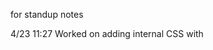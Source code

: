 for standup notes

4/23 11:27
Worked on adding internal CSS with <style> and added a comment

4/23 11:58
Added color